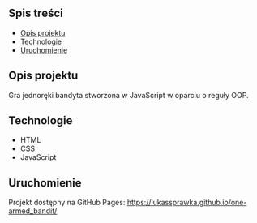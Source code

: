 ## Spis treści
* [Opis projektu](#opis-projektu)
* [Technologie](#technologie)
* [Uruchomienie](#uruchomienie)

## Opis projektu
Gra jednoręki bandyta stworzona w JavaScript w oparciu o reguły OOP.

## Technologie
* HTML
* CSS
* JavaScript

## Uruchomienie
Projekt dostępny na GitHub Pages: https://lukassprawka.github.io/one-armed_bandit/